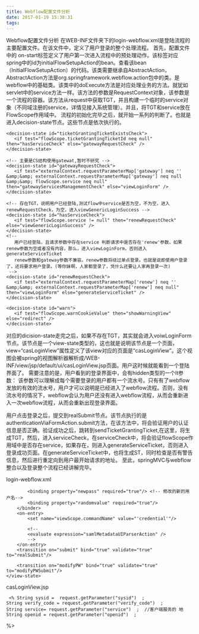 ```yaml
---
title: Webflow配置文件分析
date: 2017-01-19 15:38:31
tags:
---
```

Webflow配置文件分析
在WEB-INF文件夹下的login-webflow.xml是登陆流程的主要配置文件。在该文件中，定义了用户登录的整个处理流程。
首先，配置文件中的 on-start标签定义了用户第一次进入流程中的预处理动作。该标签对应spring中的id为initialFlowSetupAction的bean。查看该bean（InitialFlowSetupAction）的代码。该类需要继承自AbstractAction，AbstractAction方法是org.springframework.webflow.action包中的类。是webflow中的基础类。该类中的doExecute方法是对应处理业务的方法。就犹如servlet中的service方法一样。该方法的参数是RequestContext对象，该参数是一个流程的容器。该方法从request中获取TGT，并且构建一个临时的service对象（不同域注册的service，详情见接入系统管理）。并且，将TGT和service放在FlowScope作用域中。
流程的初始化完毕之后，就开始一系列的判断了。也就是进入decision-state节点。这些节点是依次执行的。
<!-- 检查flow中是否存在TGT如果存在，存在进入hasServiceCheck,为空进入gatewayRequestCheck -->
    <decision-state id="ticketGrantingTicketExistsCheck">
       <if test="flowScope.ticketGrantingTicketId neq null" then="hasServiceCheck" else="gatewayRequestCheck" />
    </decision-state>
   
    <!-- 主要是CS结构使用gatewat,暂时不研究 -->
    <decision-state id="gatewayRequestCheck">
       <if test="externalContext.requestParameterMap['gateway'] neq '' &amp;&amp; externalContext.requestParameterMap['gateway'] neq null &amp;&amp; flowScope.service neq null" then="gatewayServicesManagementCheck" else="viewLoginForm" />
    </decision-state>
   
    <!-- 存在TGT，说明用户已经登陆,测试flow中service是否为空，不为空，进入renewRequestCheck，为空，进入viewGenericLoginSuccess -->
    <decision-state id="hasServiceCheck">
       <if test="flowScope.service != null" then="renewRequestCheck" else="viewGenericLoginSuccess" />
    </decision-state>
    <!--
       用户已经登陆，且请求参数中存在service 判断请求中是否存在'renew'参数，如果renew参数为空或者没有内容，那么，进入viewLoginForm，否则进入generateServiceTicket
       renew参数和gateway参数不兼容。renew参数将绕过单点登录。也就是说即使用户登录了，还将要求用户登录。(等你妹啊，人家都登录了，凭什么还要让人家再登录一次)
     -->
    <decision-state id="renewRequestCheck">
       <if test="externalContext.requestParameterMap['renew'] neq '' &amp;&amp; externalContext.requestParameterMap['renew'] neq null" then="viewLoginForm" else="generateServiceTicket" />
    </decision-state>
   
    <decision-state id="warn">
       <if test="flowScope.warnCookieValue" then="showWarningView" else="redirect" />
    </decision-state>
 
对应的dicision-state走完之后，如果不存在TGT，其实就会进入voiwLoginForm节点。该节点是一个view-state类型的，这也就是说明该节点是一个页面，view=“casLoginView”属性定义了该view对应的页面是“casLoginView”。这个视图会被spring的视图解析器解析成/WEB-INF/view/jsp/default/ui/casLoginView.jsp页面。用户这时候就能看到一个登陆界面了。
需要注意的是，用户看到的登录界面中，会有hidden类型的一个lt参数：
<input type="hidden" name="lt" value="${flowExecutionKey}" />
该参数可以理解成每个需要登录的用户都有一个流水号。只有有了webflow发放的有效的流水号，用户才可以说明是已经进入了webflow流程。否则，没有流水号的情况下，webflow会认为用户还没有进入webflow流程，从而会重新进入一次webflow流程，从而会重新出现登录界面。
 
用户点击登录之后，提交到realSubmit节点。该节点执行的是authenticationViaFormAction.submit方法，在该方法中，将会验证用户的认证信息是否正确。验证成功之后，跳转到sendTicketGrantingTicket,在这里，将生成TGT，然后，进入serviceCheck，在serviceCheck中，将会验证flowScope作用域中是否存在service，如果存在，则进入generateServiceTicket，否则进入登录成功页面。在generateServiceTicket中，也将生成ST，同时检查是否有警告信息，然后进行重定向到用户最开始请求的地址。
至此，springMVC与webflow整合以及登录整个流程已经讲解完毕。


login-webflow.xml
<view-state id="viewLoginForm" view="casLoginView" model="credential">
        <binder>
        	<!-- 增加惠商云企业账号登录 -->
        	<binding property="tenantCode" required="true"/>
            <binding property="username" required="true"/>
            <binding property="md5Password" required="true"/>
            <binding property="shaPassword" required="true"/>
            <binding property="sysid" required="true"/>
            <binding property="verify_code" required="true"/>
            <binding property="isAutoLogin" required="true"/>
            <binding property="tokeninfo" required="true"/>
            <binding property="openid" required="true"/>
            <binding property="tenantid" required="true"/>
            <binding property="service" required="true"/>
            
            <binding property="newpass" required="true"/> <!-- 修改的新的用户名-->
            <binding property="randomvalue" required="true"/>  
        </binder>
        <on-entry>
            <set name="viewScope.commandName" value="'credential'"/>

            <!--
            <evaluate expression="samlMetadataUIParserAction" />
            -->
        </on-entry>
        <transition on="submit" bind="true" validate="true" to="realSubmit"/>
        
        <transition on="modifyPW" bind="true" validate="true" to="modifyPWSubmit"/>
    </view-state>

casLoginView.jsp

     <% String sysid =  request.getParameter("sysid")  ;
    String verify_code = request.getParameter("verify_code")  ; 
    String service= request.getParameter("service")  ;  //客户端服务的 地
    String openid = request.getParameter("openid")  ;

%>